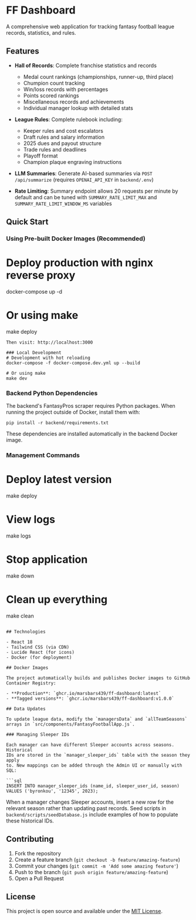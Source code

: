 # FF Dashboard

A comprehensive web application for tracking fantasy football league records, statistics, and rules.

## Features

- **Hall of Records**: Complete franchise statistics and records
  - Medal count rankings (championships, runner-up, third place)
  - Chumpion count tracking
  - Win/loss records with percentages
  - Points scored rankings
  - Miscellaneous records and achievements
  - Individual manager lookup with detailed stats

- **League Rules**: Complete rulebook including:
  - Keeper rules and cost escalators
  - Draft rules and salary information
  - 2025 dues and payout structure
  - Trade rules and deadlines
  - Playoff format
  - Champion plaque engraving instructions

- **LLM Summaries**: Generate AI-based summaries via `POST /api/summarize` (requires `OPENAI_API_KEY` in `backend/.env`)
- **Rate Limiting**: Summary endpoint allows 20 requests per minute by default and can be tuned with `SUMMARY_RATE_LIMIT_MAX` and `SUMMARY_RATE_LIMIT_WINDOW_MS` variables

## Quick Start

### Using Pre-built Docker Images (Recommended)

# Deploy production with nginx reverse proxy
docker-compose up -d

# Or using make
make deploy
```
Then visit: http://localhost:3000

### Local Development
# Development with hot reloading
docker-compose -f docker-compose.dev.yml up --build

# Or using make
make dev
```

### Backend Python Dependencies
The backend's FantasyPros scraper requires Python packages. When running the project outside of Docker, install them with:

```
pip install -r backend/requirements.txt
```

These dependencies are installed automatically in the backend Docker image.

### Management Commands
# Deploy latest version
make deploy

# View logs
make logs

# Stop application
make down

# Clean up everything
make clean
```

## Technologies

- React 18
- Tailwind CSS (via CDN)
- Lucide React (for icons)
- Docker (for deployment)

## Docker Images

The project automatically builds and publishes Docker images to GitHub Container Registry:

- **Production**: `ghcr.io/marsbars439/ff-dashboard:latest`
- **Tagged versions**: `ghcr.io/marsbars439/ff-dashboard:v1.0.0`

## Data Updates

To update league data, modify the `managersData` and `allTeamSeasons` arrays in `src/components/FantasyFootballApp.js`.

### Managing Sleeper IDs

Each manager can have different Sleeper accounts across seasons. Historical
IDs are stored in the `manager_sleeper_ids` table with the season they apply
to. New mappings can be added through the Admin UI or manually with SQL:

```sql
INSERT INTO manager_sleeper_ids (name_id, sleeper_user_id, season)
VALUES ('byronkou', '12345', 2023);
```

When a manager changes Sleeper accounts, insert a new row for the relevant
season rather than updating past records. Seed scripts in
`backend/scripts/seedDatabase.js` include examples of how to populate these
historical IDs.

## Contributing

1. Fork the repository
2. Create a feature branch (`git checkout -b feature/amazing-feature`)
3. Commit your changes (`git commit -m 'Add some amazing feature'`)
4. Push to the branch (`git push origin feature/amazing-feature`)
5. Open a Pull Request

## License

This project is open source and available under the [MIT License](LICENSE).